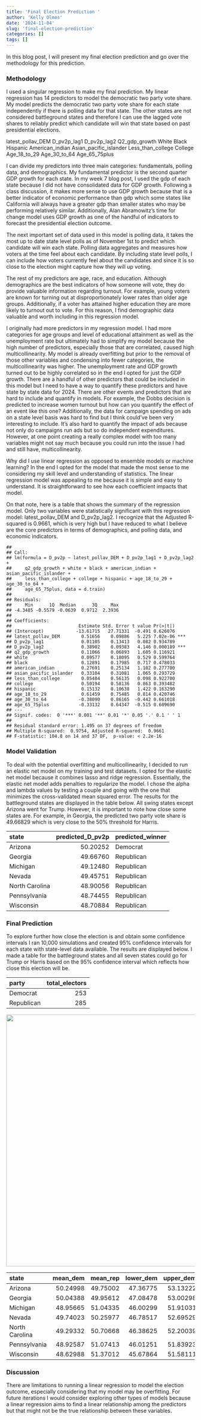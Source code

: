 ```yaml
---
title: 'Final Election Prediction '
author: 'Kelly Olmos' 
date: '2024-11-04'
slug: 'final-election-prediction'
categories: []
tags: []
---
```


In this blog post, I will present my final election prediction and go over the methodology for this prediction.

### Methodology

I used a singular regression to make my final prediction. My linear regression has 14 predictors to model the democratic two party vote share. My model predicts the democratic two party vote share for each state independently if there is polling data for that state. The other states are not considered battleground states and therefore I can use the lagged vote shares to reliably predict which candidate will win that state based on past presidential elections. 

latest_pollav_DEM
D_pv2p_lag1
D_pv2p_lag2
Q2_gdp_growth
White 
Black 
Hispanic
American_indian
Asian_pacific_islander
Less_than_college
College
Age_18_to_29
Age_30_to_64
Age_65_75plus

I can divide my predictors into three main categories: fundamentals, polling data, and demographics. My fundamental predictor is the second quarter GDP growth for each state. In my week 7 blog post, I used the gdp of each state because I did not have consolidated data for GDP growth. Following a class discussion, it makes more sense to use GDP growth because that is a better indicator of economic performance than gdp which some states like California will always have a greater gdp than smaller states who may be performing relatively similar. Additionally, Alan Abramowitz’s time for change model uses GDP growth as one of the handful of indicators to forecast the presidential election outcome. 

The next important set of data used in this model is polling data, it takes the most up to date state level polls as of November 1st to predict which candidate will win each state. Polling data aggregates and measures how voters at the time feel about each candidate. By including state level polls, I can include how voters currently feel about the candidates and since it is so close to the election might capture how they will up voting. 

The rest of my predictors are age, race, and education. Although demographics are the best indicators of how someone will vote, they do provide valuable information regarding turnout. For example, young voters are known for turning out at disproportionately lower rates than older age groups. Additionally, if a voter has attained higher education they are more likely to turnout out to vote. For this reason, I find demographic data valuable and worth including in this regression model. 

I originally had more predictors in my regression model. I had more categories for age groups and level of educational attainment as well as the unemployment rate but ultimately had to simplify my model because the high number of predictors, especially those that are correlated, caused high multicollinearity. My model is already overfitting but prior to the removal of those other variables and condensing into fewer categories, the multicollinearity was higher. The unemployment rate and GDP growth turned out to be highly correlated so in the end I opted for just the GDP growth. There are a handful of other predictors that could be included in this model but I need to have a way to quantify these predictors and have state by state data for 2024. There are other events and predictors that are hard to include and quantify in models. For example, the Dobbs decision is predicted to increase women turnout but how can you quantify the effect of an event like this one? Additionally, the data for campaign spending on ads on a state level basis was hard to find but I think could’ve been very interesting to include. It’s also hard to quantify the impact of ads because not only do campaigns run ads but so do independent expenditures. However, at one point creating a really complex model with too many variables might not say much because you could run into the issue I had and still have, multicollinearity. 

Why did I use linear regression as opposed to ensemble models or machine learning? In the end I opted for the model that made the most sense to me considering my skill level and understanding of statistics. The linear regression model was appealing to me because it is simple and easy to understand. It is straightforward to see how each coefficient impacts that model. 

On that note, here is a table that shows the summary of the regression model. Only two variables were statistically significant with this regression model: latest_pollav_DEM and D_pv2p_lag2. I recognize that the Adjusted R-squared is 0.9661, which is very high but I have reduced to what I believe are the core predictors in terms of demographics, and polling data, and economic indicators. 

```
## 
## Call:
## lm(formula = D_pv2p ~ latest_pollav_DEM + D_pv2p_lag1 + D_pv2p_lag2 + 
##     q2_gdp_growth + white + black + american_indian + asian_pacific_islander + 
##     less_than_college + college + hispanic + age_18_to_29 + age_30_to_64 + 
##     age_65_75plus, data = d.train)
## 
## Residuals:
##     Min      1Q  Median      3Q     Max 
## -4.3485 -0.5579 -0.0639  0.9712  2.3936 
## 
## Coefficients:
##                         Estimate Std. Error t value Pr(>|t|)    
## (Intercept)            -13.61715   27.71331  -0.491 0.626076    
## latest_pollav_DEM        0.51656    0.09886   5.225 7.02e-06 ***
## D_pv2p_lag1              0.01105    0.13413   0.082 0.934789    
## D_pv2p_lag2              0.38902    0.09383   4.146 0.000189 ***
## q2_gdp_growth            0.11066    0.06893   1.605 0.116921    
## white                    0.09577    0.18095   0.529 0.599764    
## black                    0.12891    0.17985   0.717 0.478033    
## american_indian          0.27691    0.25134   1.102 0.277700    
## asian_pacific_islander   0.33104    0.31081   1.065 0.293729    
## less_than_college        0.05484    0.56135   0.098 0.922700    
## college                  0.50194    0.58136   0.863 0.393482    
## hispanic                 0.15132    0.10638   1.422 0.163290    
## age_18_to_29             0.61459    0.75485   0.814 0.420746    
## age_30_to_64            -0.38090    0.86165  -0.442 0.661018    
## age_65_75plus           -0.33132    0.64347  -0.515 0.609690    
## ---
## Signif. codes:  0 '***' 0.001 '**' 0.01 '*' 0.05 '.' 0.1 ' ' 1
## 
## Residual standard error: 1.495 on 37 degrees of freedom
## Multiple R-squared:  0.9754,	Adjusted R-squared:  0.9661 
## F-statistic: 104.8 on 14 and 37 DF,  p-value: < 2.2e-16
```


### Model Validation 

To deal with the potential overfitting and multicollinearity, I decided to run an elastic net model on my training and test datasets. I opted for the elastic net model because it combines lasso and ridge regression. Essentially, the elastic net model adds penalties to regularize the model. I chose the alpha and lambda values by testing a couple and going with the one that minimizes the cross-validated mean squared error. The results for the battleground states are displayed in the table below. All swing states except Arizona went for Trump. However, it is important to note how close some states are. For example, in Georgia, the predicted two party vote share is 49.66829 which is very close to the 50% threshold for Harris. 


|state          | predicted_D_pv2p|predicted_winner |
|:--------------|----------------:|:----------------|
|Arizona        |         50.20252|Democrat         |
|Georgia        |         49.66760|Republican       |
|Michigan       |         49.12480|Republican       |
|Nevada         |         49.45751|Republican       |
|North Carolina |         48.90056|Republican       |
|Pennsylvania   |         48.74455|Republican       |
|Wisconsin      |         48.70884|Republican       |



### Final Prediction 
To explore further how close the election is and obtain some confidence intervals I ran 10,000 simulations and created 95% confidence intervals for each state with state-level data available. The results are displayed below. I made a table for the battleground states and all seven states could go for Trump or Harris based on the 95% confidence interval which reflects how close this election will be. 



|party      | total_electors|
|:----------|--------------:|
|Democrat   |            253|
|Republican |            285|


<img src="{{< blogdown/postref >}}index_files/figure-html/unnamed-chunk-6-1.png" width="672" />


|state          | mean_dem| mean_rep| lower_dem| upper_dem| lower_rep| upper_rep|winner     |
|:--------------|--------:|--------:|---------:|---------:|---------:|---------:|:----------|
|Arizona        | 50.24998| 49.75002|  47.36775|  53.13222|  46.86778|  52.63225|Democrat   |
|Georgia        | 50.04388| 49.95612|  47.08478|  53.00298|  46.99702|  52.91522|Democrat   |
|Michigan       | 48.95665| 51.04335|  46.00299|  51.91031|  48.08969|  53.99701|Republican |
|Nevada         | 49.74023| 50.25977|  46.78517|  52.69529|  47.30471|  53.21483|Republican |
|North Carolina | 49.29332| 50.70668|  46.38625|  52.20039|  47.79961|  53.61375|Republican |
|Pennsylvania   | 48.92587| 51.07413|  46.01251|  51.83923|  48.16077|  53.98749|Republican |
|Wisconsin      | 48.62988| 51.37012|  45.67864|  51.58111|  48.41889|  54.32136|Republican |

### Discussion

There are limitations to running a linear regression to model the election outcome, especially considering that my model may be overfitting. For future iterations I would consider exploring other types of models because a linear regression aims to find a linear relationship among the predictors but that might not be the true relationship between these variables. 




